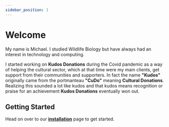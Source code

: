 ```yaml
---
sidebar_position: 1
---
```


# Welcome

My name is Michael. I studied Wildlife Biology but have always had an interest in technology and computing.

I started working on **Kudos Donations** during the Covid pandemic as a way of helping the cultural sector, which at that time were my main clients, get support from their communities and supporters. In fact the name **"Kudos"** originally came from the portmanteau **"CuDo"** meaning **Cultural Donations**. Realizing this sounded a lot like kudos and that kudos means recognition or praise for an achievement **Kudos Donations** eventually won out.

## Getting Started

Head on over to our **[installation](./installation/requirements)** page to get started.